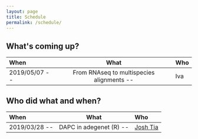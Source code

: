 ```yaml
---
layout: page
title: Schedule
permalink: /schedule/
---
```


## What's coming up?

| When          | What                 | Who                   |
|:--------------|:-------------------:|:-----------------------|
|  2019/05/07  -- | From RNAseq to multispecies alignments  -- | Iva  |

## Who did what and when?

| When          | What                 | Who                   |
|:--------------|:-------------------:|:-----------------------|
| 2019/03/28   -- | DAPC in adegenet (R) -- | [Josh Tia]()  |
